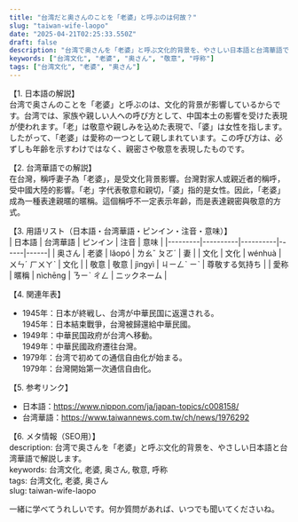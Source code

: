 ```yaml
---
title: "台湾だと奥さんのことを「老婆」と呼ぶのは何故？"
slug: "taiwan-wife-laopo"
date: "2025-04-21T02:25:33.550Z"
draft: false
description: "台湾で奥さんを「老婆」と呼ぶ文化的背景を、やさしい日本語と台湾華語で解説します。"
keywords: ["台湾文化", "老婆", "奥さん", "敬意", "呼称"]
tags: ["台湾文化", "老婆", "奥さん"]
---
```


【1. 日本語の解説】  
台湾で奥さんのことを「老婆」と呼ぶのは、文化的背景が影響しているからです。台湾では、家族や親しい人への呼び方として、中国本土の影響を受けた表現が使われます。「老」は敬意や親しみを込めた表現で、「婆」は女性を指します。したがって、「老婆」は愛称の一つとして親しまれています。この呼び方は、必ずしも年齢を示すわけではなく、親密さや敬意を表現したものです。

【2. 台湾華語での解説】  
在台灣，稱呼妻子為「老婆」，是受文化背景影響。台灣對家人或親近者的稱呼，受中國大陸的影響。「老」字代表敬意和親切，「婆」指的是女性。因此，「老婆」成為一種表達親暱的暱稱。這個稱呼不一定表示年齡，而是表達親密與敬意的方式。

【3. 用語リスト（日本語・台湾華語・ピンイン・注音・意味）】  
| 日本語 | 台湾華語 | ピンイン | 注音 | 意味 |
|---------|----------|----------|------|------|
| 奥さん | 老婆   | lǎopó  | ㄌㄠˇ ㄆㄛˊ | 妻 |
| 文化   | 文化   | wénhuà | ㄨㄣˊ ㄏㄨㄚˋ | 文化 |
| 敬意   | 敬意   | jìngyì | ㄐㄧㄥˋ ㄧˋ | 尊敬する気持ち |
| 愛称   | 暱稱   | nìchēng | ㄋㄧˋ ㄔㄥ | ニックネーム |

【4. 関連年表】  
- 1945年：日本が終戦し、台湾が中華民国に返還される。  
  1945年：日本結束戰爭，台灣被歸還給中華民國。
- 1949年：中華民国政府が台湾へ移動。  
  1949年：中華民國政府遷往台灣。
- 1979年：台湾で初めての通信自由化が始まる。  
  1979年：台灣開始第一次通信自由化。

【5. 参考リンク】  
- 日本語：https://www.nippon.com/ja/japan-topics/c008158/
- 台湾華語：https://www.taiwannews.com.tw/ch/news/1976292

【6. メタ情報（SEO用）】  
description: 台湾で奥さんを「老婆」と呼ぶ文化的背景を、やさしい日本語と台湾華語で解説します。  
keywords: 台湾文化, 老婆, 奥さん, 敬意, 呼称  
tags: 台湾文化, 老婆, 奥さん  
slug: taiwan-wife-laopo  

一緒に学べてうれしいです。何か質問があれば、いつでも聞いてくださいね。